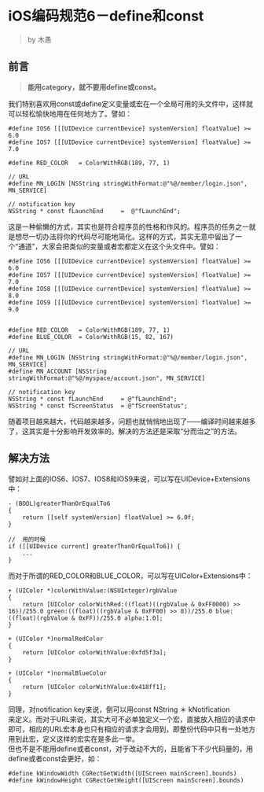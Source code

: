 # iOS编码规范6－define和const

> by 木愚

## 前言

> **能用category，就不要用define或const。**

我们特别喜欢用const或define定义变量或宏在一个全局可用的头文件中，这样就可以轻松愉快地用在任何地方了。譬如：

```
#define IOS6 [[[UIDevice currentDevice] systemVersion] floatValue] >= 6.0
#define IOS7 [[[UIDevice currentDevice] systemVersion] floatValue] >= 7.0

#define RED_COLOR   = ColorWithRGB(189, 77, 1)

// URL
#define MN_LOGIN [NSString stringWithFormat:@"%@/member/login.json", MN_SERVICE]

// notification key
NSString * const fLaunchEnd     =  @"fLaunchEnd";
```

这是一种偷懒的方式，其实也是符合程序员的性格和作风的。程序员的任务之一就是想尽一切办法将你的代码尽可能地简化。这样的方式，其实无意中留出了一个“通道”，大家会把类似的变量或者宏都定义在这个头文件中。譬如：

```
#define IOS6 [[[UIDevice currentDevice] systemVersion] floatValue] >= 6.0
#define IOS7 [[[UIDevice currentDevice] systemVersion] floatValue] >= 7.0
#define IOS8 [[[UIDevice currentDevice] systemVersion] floatValue] >= 8.0
#define IOS9 [[[UIDevice currentDevice] systemVersion] floatValue] >= 9.0


#define RED_COLOR   = ColorWithRGB(189, 77, 1)
#define BLUE_COLOR  = ColorWithRGB(15, 82, 167)

// URL
#define MN_LOGIN [NSString stringWithFormat:@"%@/member/login.json", MN_SERVICE]
#define MN_ACCOUNT [NSString stringWithFormat:@"%@/myspace/account.json", MN_SERVICE]

// notification key
NSString * const fLaunchEnd     = @"fLaunchEnd";
NSString * const fScreenStatus  = @"fScreenStatus";
```

随着项目越来越大，代码越来越多，问题也就悄悄地出现了——编译时间越来越多了，这其实是十分影响开发效率的。解决的方法还是采取“分而治之”的方法。

## 解决方法

譬如对上面的IOS6、IOS7、IOS8和IOS9来说，可以写在UIDevice+Extensions中：

```
- (BOOL)greaterThanOrEqualTo6
{
    return [[self systemVersion] floatValue] >= 6.0f;
}

//  用的时候
if ([[UIDevice current] greaterThanOrEqualTo6]) {
    ...
}
```

而对于所谓的RED\_COLOR和BLUE\_COLOR，可以写在UIColor+Extensions中：

```
+ (UIColor *)colorWithValue:(NSUInteger)rgbValue
{
    return [UIColor colorWithRed:((float)((rgbValue & 0xFF0000) >> 16))/255.0 green:((float)((rgbValue & 0xFF00) >> 8))/255.0 blue:((float)(rgbValue & 0xFF))/255.0 alpha:1.0];
}

+ (UIColor *)normalRedColor
{
    return [UIColor colorWithValue:0xfd5f3a];
}

+ (UIColor *)normalBlueColor
{
    return [UIColor colorWithValue:0x418ff1];
}
```

同理，对notification key来说，倒可以用const NString ＊ kNotification  
来定义。而对于URL来说，其实大可不必单独定义一个宏，直接放入相应的请求中即可，相应的URL宏本身也只有相应的请求才会用到，即整份代码中只有一处地方用到此宏，定义这样的宏实在是多此一举。  
但也不是不能用define或者const，对于改动不大的，且能省下不少代码量的，用define或者const会更好，如：

```
#define kWindowWidth CGRectGetWidth([UIScreen mainScreen].bounds)
#define kWindowHeight CGRectGetHeight([UIScreen mainScreen].bounds)
```



